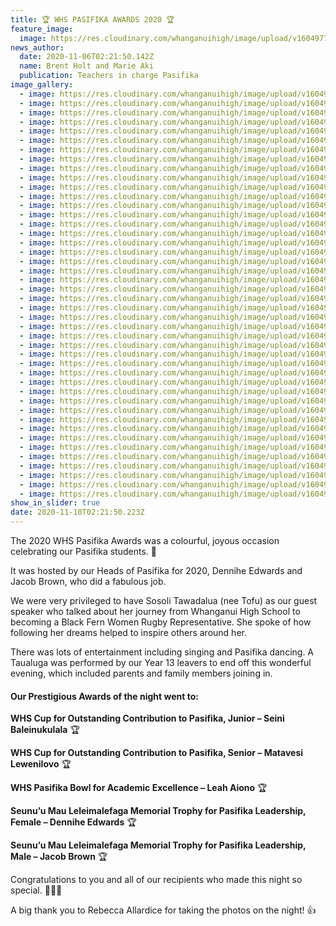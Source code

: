 ```yaml
---
title: 🏆 WHS PASIFIKA AWARDS 2020 🏆
feature_image:
  image: https://res.cloudinary.com/whanganuihigh/image/upload/v1604977554/News/ALL-5-Prestigious-Award-winners.jpg
news_author:
  date: 2020-11-06T02:21:50.142Z
  name: Brent Holt and Marie Aki
  publication: Teachers in charge Pasifika
image_gallery:
  - image: https://res.cloudinary.com/whanganuihigh/image/upload/v1604978172/News/Pacifika%20Awards%202020%20PHOTOS%20by%20Rebecca%20Allardice/1.IMG_6142.jpg
  - image: https://res.cloudinary.com/whanganuihigh/image/upload/v1604978207/News/Pacifika%20Awards%202020%20PHOTOS%20by%20Rebecca%20Allardice/2.IMG_6143.jpg
  - image: https://res.cloudinary.com/whanganuihigh/image/upload/v1604978238/News/Pacifika%20Awards%202020%20PHOTOS%20by%20Rebecca%20Allardice/3.IMG_6145.jpg
  - image: https://res.cloudinary.com/whanganuihigh/image/upload/v1604978280/News/Pacifika%20Awards%202020%20PHOTOS%20by%20Rebecca%20Allardice/4.IMG_6151.jpg
  - image: https://res.cloudinary.com/whanganuihigh/image/upload/v1604978171/News/Pacifika%20Awards%202020%20PHOTOS%20by%20Rebecca%20Allardice/5.IMG_6152.jpg
  - image: https://res.cloudinary.com/whanganuihigh/image/upload/v1604978170/News/Pacifika%20Awards%202020%20PHOTOS%20by%20Rebecca%20Allardice/6.IMG_6153.jpg
  - image: https://res.cloudinary.com/whanganuihigh/image/upload/v1604978191/News/Pacifika%20Awards%202020%20PHOTOS%20by%20Rebecca%20Allardice/7.IMG_6154.jpg
  - image: https://res.cloudinary.com/whanganuihigh/image/upload/v1604978186/News/Pacifika%20Awards%202020%20PHOTOS%20by%20Rebecca%20Allardice/8.IMG_6160.jpg
  - image: https://res.cloudinary.com/whanganuihigh/image/upload/v1604978190/News/Pacifika%20Awards%202020%20PHOTOS%20by%20Rebecca%20Allardice/9.IMG_6162.jpg
  - image: https://res.cloudinary.com/whanganuihigh/image/upload/v1604978170/News/Pacifika%20Awards%202020%20PHOTOS%20by%20Rebecca%20Allardice/10.IMG_6165.jpg
  - image: https://res.cloudinary.com/whanganuihigh/image/upload/v1604978170/News/Pacifika%20Awards%202020%20PHOTOS%20by%20Rebecca%20Allardice/11.IMG_6169.jpg
  - image: https://res.cloudinary.com/whanganuihigh/image/upload/v1604978182/News/Pacifika%20Awards%202020%20PHOTOS%20by%20Rebecca%20Allardice/12.IMG_6177.jpg
  - image: https://res.cloudinary.com/whanganuihigh/image/upload/v1604978180/News/Pacifika%20Awards%202020%20PHOTOS%20by%20Rebecca%20Allardice/13.IMG_6180.jpg
  - image: https://res.cloudinary.com/whanganuihigh/image/upload/v1604978207/News/Pacifika%20Awards%202020%20PHOTOS%20by%20Rebecca%20Allardice/14.IMG_6182.jpg
  - image: https://res.cloudinary.com/whanganuihigh/image/upload/v1604978187/News/Pacifika%20Awards%202020%20PHOTOS%20by%20Rebecca%20Allardice/15.IMG_6188.jpg
  - image: https://res.cloudinary.com/whanganuihigh/image/upload/v1604978192/News/Pacifika%20Awards%202020%20PHOTOS%20by%20Rebecca%20Allardice/16.IMG_6190.jpg
  - image: https://res.cloudinary.com/whanganuihigh/image/upload/v1604978206/News/Pacifika%20Awards%202020%20PHOTOS%20by%20Rebecca%20Allardice/17.IMG_6198.jpg
  - image: https://res.cloudinary.com/whanganuihigh/image/upload/v1604978205/News/Pacifika%20Awards%202020%20PHOTOS%20by%20Rebecca%20Allardice/18.IMG_6199.jpg
  - image: https://res.cloudinary.com/whanganuihigh/image/upload/v1604978202/News/Pacifika%20Awards%202020%20PHOTOS%20by%20Rebecca%20Allardice/19.IMG_6208.jpg
  - image: https://res.cloudinary.com/whanganuihigh/image/upload/v1604978213/News/Pacifika%20Awards%202020%20PHOTOS%20by%20Rebecca%20Allardice/20.IMG_6210.jpg
  - image: https://res.cloudinary.com/whanganuihigh/image/upload/v1604978214/News/Pacifika%20Awards%202020%20PHOTOS%20by%20Rebecca%20Allardice/21.IMG_6216.jpg
  - image: https://res.cloudinary.com/whanganuihigh/image/upload/v1604978220/News/Pacifika%20Awards%202020%20PHOTOS%20by%20Rebecca%20Allardice/22.IMG_6218.jpg
  - image: https://res.cloudinary.com/whanganuihigh/image/upload/v1604978222/News/Pacifika%20Awards%202020%20PHOTOS%20by%20Rebecca%20Allardice/23.IMG_6220.jpg
  - image: https://res.cloudinary.com/whanganuihigh/image/upload/v1604978222/News/Pacifika%20Awards%202020%20PHOTOS%20by%20Rebecca%20Allardice/24.IMG_6222.jpg
  - image: https://res.cloudinary.com/whanganuihigh/image/upload/v1604978226/News/Pacifika%20Awards%202020%20PHOTOS%20by%20Rebecca%20Allardice/25.IMG_6231.jpg
  - image: https://res.cloudinary.com/whanganuihigh/image/upload/v1604978237/News/Pacifika%20Awards%202020%20PHOTOS%20by%20Rebecca%20Allardice/26.IMG_6232.jpg
  - image: https://res.cloudinary.com/whanganuihigh/image/upload/v1604978233/News/Pacifika%20Awards%202020%20PHOTOS%20by%20Rebecca%20Allardice/27.IMG_6233.jpg
  - image: https://res.cloudinary.com/whanganuihigh/image/upload/v1604978239/News/Pacifika%20Awards%202020%20PHOTOS%20by%20Rebecca%20Allardice/28.IMG_6234.jpg
  - image: https://res.cloudinary.com/whanganuihigh/image/upload/v1604978240/News/Pacifika%20Awards%202020%20PHOTOS%20by%20Rebecca%20Allardice/29.IMG_6235.jpg
  - image: https://res.cloudinary.com/whanganuihigh/image/upload/v1604978244/News/Pacifika%20Awards%202020%20PHOTOS%20by%20Rebecca%20Allardice/30.IMG_6236.jpg
  - image: https://res.cloudinary.com/whanganuihigh/image/upload/v1604978257/News/Pacifika%20Awards%202020%20PHOTOS%20by%20Rebecca%20Allardice/31.IMG_6237.jpg
  - image: https://res.cloudinary.com/whanganuihigh/image/upload/v1604978252/News/Pacifika%20Awards%202020%20PHOTOS%20by%20Rebecca%20Allardice/32.IMG_6238.jpg
  - image: https://res.cloudinary.com/whanganuihigh/image/upload/v1604978256/News/Pacifika%20Awards%202020%20PHOTOS%20by%20Rebecca%20Allardice/33.IMG_6240.jpg
  - image: https://res.cloudinary.com/whanganuihigh/image/upload/v1604978256/News/Pacifika%20Awards%202020%20PHOTOS%20by%20Rebecca%20Allardice/34.IMG_6241.jpg
  - image: https://res.cloudinary.com/whanganuihigh/image/upload/v1604978262/News/Pacifika%20Awards%202020%20PHOTOS%20by%20Rebecca%20Allardice/35.IMG_6243.jpg
  - image: https://res.cloudinary.com/whanganuihigh/image/upload/v1604978274/News/Pacifika%20Awards%202020%20PHOTOS%20by%20Rebecca%20Allardice/36.IMG_6246.jpg
  - image: https://res.cloudinary.com/whanganuihigh/image/upload/v1604978274/News/Pacifika%20Awards%202020%20PHOTOS%20by%20Rebecca%20Allardice/37.IMG_6247.jpg
  - image: https://res.cloudinary.com/whanganuihigh/image/upload/v1604978270/News/Pacifika%20Awards%202020%20PHOTOS%20by%20Rebecca%20Allardice/35.IMG_6266.jpg
  - image: https://res.cloudinary.com/whanganuihigh/image/upload/v1604978267/News/Pacifika%20Awards%202020%20PHOTOS%20by%20Rebecca%20Allardice/38.IMG_6253.jpg
  - image: https://res.cloudinary.com/whanganuihigh/image/upload/v1604978260/News/Pacifika%20Awards%202020%20PHOTOS%20by%20Rebecca%20Allardice/34.IMG_6263.jpg
  - image: https://res.cloudinary.com/whanganuihigh/image/upload/v1604978276/News/Pacifika%20Awards%202020%20PHOTOS%20by%20Rebecca%20Allardice/39.IMG_6255.jpg
  - image: https://res.cloudinary.com/whanganuihigh/image/upload/v1604978285/News/Pacifika%20Awards%202020%20PHOTOS%20by%20Rebecca%20Allardice/40.IMG_6256.jpg
  - image: https://res.cloudinary.com/whanganuihigh/image/upload/v1604978288/News/Pacifika%20Awards%202020%20PHOTOS%20by%20Rebecca%20Allardice/41.IMG_6258.jpg
  - image: https://res.cloudinary.com/whanganuihigh/image/upload/v1604978169/News/Pacifika%20Awards%202020%20PHOTOS%20by%20Rebecca%20Allardice/43.IMG_6261.jpg
show_in_slider: true
date: 2020-11-10T02:21:50.223Z
---
```

The 2020 WHS Pasifika Awards was a colourful, joyous occasion celebrating our Pasifika students. 🎉   

It was hosted by our Heads of Pasifika for 2020, Dennihe Edwards and Jacob Brown, who did a fabulous job.

We were very privileged to have Sosoli Tawadalua (nee Tofu) as our guest speaker who talked about her journey from Whanganui High School to becoming a Black Fern Women Rugby Representative.  She spoke of how following her dreams helped to inspire others around her.

There was lots of entertainment including singing and Pasifika dancing. A Taualuga was performed by our Year 13 leavers to end off this wonderful evening, which included parents and family members joining in.

#### Our Prestigious Awards of the night went to:

**WHS Cup for Outstanding Contribution to Pasifika, Junior – Seini Baleinukulala** 🏆
  
**WHS Cup for Outstanding Contribution to Pasifika, Senior – Matavesi Lewenilovo** 🏆 
 
**WHS Pasifika Bowl for Academic Excellence – Leah Aiono** 🏆
  
**Seunu’u Mau Leleimalefaga Memorial Trophy for Pasifika Leadership, Female – Dennihe Edwards** 🏆 
 
**Seunu’u Mau Leleimalefaga Memorial Trophy for Pasifika Leadership, Male – Jacob Brown** 🏆  

Congratulations to you and all of our recipients who made this night so special. 👏👏🎊
    
A big thank you to Rebecca Allardice for taking the photos on the night! 👍